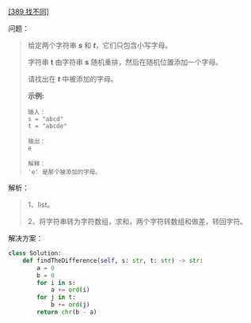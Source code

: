 [[389 找不同]](https://leetcode-cn.com/problems/find-the-difference/)

问题：

> 给定两个字符串 ***s*** 和 ***t***，它们只包含小写字母。
>
> 字符串 **t** 由字符串 **s** 随机重排，然后在随机位置添加一个字母。
>
> 请找出在 ***t*** 中被添加的字母。
>
>  
>
> **示例:**
>
> ```
> 输入：
> s = "abcd"
> t = "abcde"
> 
> 输出：
> e
> 
> 解释：
> 'e' 是那个被添加的字母。
> ```



解析：

> 1、list。
>
> 2、将字符串转为字符数组，求和，两个字符转数组和做差，转回字符。



解决方案：

```python
class Solution:
    def findTheDifference(self, s: str, t: str) -> str:
        a = 0
        b = 0
        for i in s:
            a += ord(i)
        for j in t:
            b += ord(j)
        return chr(b - a)
```

